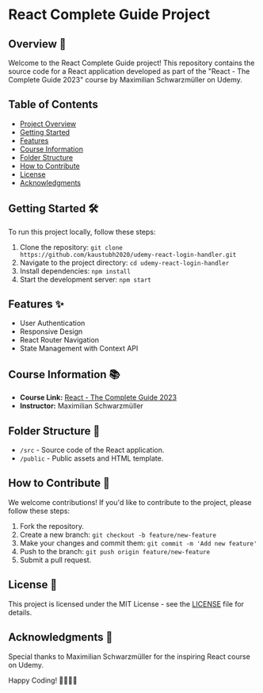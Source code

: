 # React Complete Guide Project

## Overview 🚀

Welcome to the React Complete Guide project! This repository contains the source code for a React application developed as part of the "React - The Complete Guide 2023" course by Maximilian Schwarzmüller on Udemy.

## Table of Contents

- [Project Overview](#overview)
- [Getting Started](#getting-started)
- [Features](#features)
- [Course Information](#course-information)
- [Folder Structure](#folder-structure)
- [How to Contribute](#how-to-contribute)
- [License](#license)
- [Acknowledgments](#acknowledgments)

## Getting Started 🛠️

To run this project locally, follow these steps:

1. Clone the repository: `git clone https://github.com/kaustubh2020/udemy-react-login-handler.git`
2. Navigate to the project directory: `cd udemy-react-login-handler`
3. Install dependencies: `npm install`
4. Start the development server: `npm start`

## Features ✨

- User Authentication
- Responsive Design
- React Router Navigation
- State Management with Context API

## Course Information 📚

- **Course Link:** [React - The Complete Guide 2023](https://www.udemy.com/course/react-the-complete-guide-incl-redux/)
- **Instructor:** Maximilian Schwarzmüller

## Folder Structure 📂

- `/src` - Source code of the React application.
- `/public` - Public assets and HTML template.

## How to Contribute 🤝

We welcome contributions! If you'd like to contribute to the project, please follow these steps:

1. Fork the repository.
2. Create a new branch: `git checkout -b feature/new-feature`
3. Make your changes and commit them: `git commit -m 'Add new feature'`
4. Push to the branch: `git push origin feature/new-feature`
5. Submit a pull request.

## License 📄

This project is licensed under the MIT License - see the [LICENSE](LICENSE) file for details.

## Acknowledgments 🙌

Special thanks to Maximilian Schwarzmüller for the inspiring React course on Udemy.

Happy Coding! 👩‍💻👨‍💻
